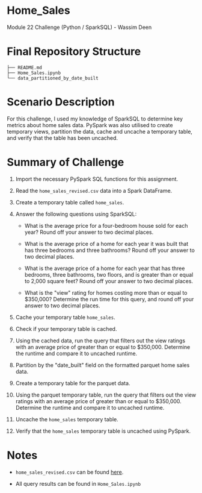 # Home_Sales
Module 22 Challenge (Python / SparkSQL) - Wassim Deen


# Final Repository Structure
```
├── README.md
├── Home_Sales.ipynb
└── data_partitioned_by_date_built

```


# Scenario Description
For this challenge, I used my knowledge of SparkSQL to determine key metrics about home sales data. PySpark was also utilised to create temporary views, partition the data, cache and uncache a temporary table, and verify that the table has been uncached.


# Summary of Challenge

1. Import the necessary PySpark SQL functions for this assignment.

2. Read the `home_sales_revised.csv` data into a Spark DataFrame.

3. Create a temporary table called `home_sales`.

4. Answer the following questions using SparkSQL:

    - What is the average price for a four-bedroom house sold for each year? Round off your answer to two decimal places.

    - What is the average price of a home for each year it was built that has three bedrooms and three bathrooms? Round off your answer to two decimal places.

    - What is the average price of a home for each year that has three bedrooms, three bathrooms, two floors, and is greater than or equal to 2,000 square feet? Round off your answer to two decimal places.

    - What is the "view" rating for homes costing more than or equal to $350,000? Determine the run time for this query, and round off your answer to two decimal places.

5. Cache your temporary table `home_sales`.

6. Check if your temporary table is cached.

7. Using the cached data, run the query that filters out the view ratings with an average price of greater than or equal to $350,000. Determine the runtime and compare it to uncached runtime.

8. Partition by the "date_built" field on the formatted parquet home sales data.

9. Create a temporary table for the parquet data.

10. Using the parquet temporary table, run the query that filters out the view ratings with an average price of greater than or equal to $350,000. Determine the runtime and compare it to uncached runtime.

11. Uncache the `home_sales` temporary table.

12. Verify that the `home_sales` temporary table is uncached using PySpark.


# Notes

- `home_sales_revised.csv` can be found [here](https://2u-data-curriculum-team.s3.amazonaws.com/dataviz-classroom/v1.2/22-big-data/home_sales_revised.csv).

- All query results can be found in `Home_Sales.ipynb`